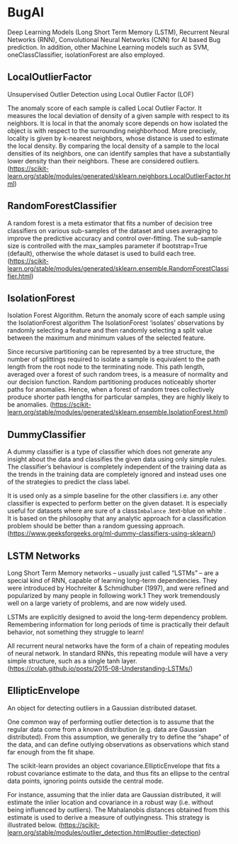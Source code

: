 # BugAI
Deep Learning Models (Long Short Term Memory (LSTM), Recurrent Neural Networks (RNN), Convolutional Neural Networks (CNN) for AI based Bug prediction.
In addition, other Machine Learning models such as SVM, oneClassClassifier, isolationForest are also employed.

##  LocalOutlierFactor

Unsupervised Outlier Detection using Local Outlier Factor (LOF)

The anomaly score of each sample is called Local Outlier Factor. It measures the local deviation of density of a given sample with respect to its neighbors. It is local in that the anomaly score depends on how isolated the object is with respect to the surrounding neighborhood. More precisely, locality is given by k-nearest neighbors, whose distance is used to estimate the local density. By comparing the local density of a sample to the local densities of its neighbors, one can identify samples that have a substantially lower density than their neighbors. These are considered outliers. (https://scikit-learn.org/stable/modules/generated/sklearn.neighbors.LocalOutlierFactor.html)

## RandomForestClassifier

A random forest is a meta estimator that fits a number of decision tree classifiers on various sub-samples of the dataset and uses averaging to improve the predictive accuracy and control over-fitting. The sub-sample size is controlled with the max_samples parameter if bootstrap=True (default), otherwise the whole dataset is used to build each tree. (https://scikit-learn.org/stable/modules/generated/sklearn.ensemble.RandomForestClassifier.html)

## IsolationForest

Isolation Forest Algorithm.
Return the anomaly score of each sample using the IsolationForest algorithm
The IsolationForest ‘isolates’ observations by randomly selecting a feature and then randomly selecting a split value between the maximum and minimum values of the selected feature.

Since recursive partitioning can be represented by a tree structure, the number of splittings required to isolate a sample is equivalent to the path length from the root node to the terminating node.
This path length, averaged over a forest of such random trees, is a measure of normality and our decision function.
Random partitioning produces noticeably shorter paths for anomalies. Hence, when a forest of random trees collectively produce shorter path lengths for particular samples, they are highly likely to be anomalies. (https://scikit-learn.org/stable/modules/generated/sklearn.ensemble.IsolationForest.html)

## DummyClassifier

A dummy classifier is a type of classifier which does not generate any insight about the data and classifies the given data using only simple rules. The classifier’s behaviour is completely independent of the training data as the trends in the training data are completely ignored and instead uses one of the strategies to predict the class label.

It is used only as a simple baseline for the other classifiers i.e. any other classifier is expected to perform better on the given dataset. It is especially useful for datasets where are sure of a class`Imbalance` .text-blue on white . It is based on the philosophy that any analytic approach for a classification problem should be better than a random guessing approach. (https://www.geeksforgeeks.org/ml-dummy-classifiers-using-sklearn/)

## LSTM Networks

Long Short Term Memory networks – usually just called “LSTMs” – are a special kind of RNN, capable of learning long-term dependencies. They were introduced by Hochreiter & Schmidhuber (1997), and were refined and popularized by many people in following work.1 They work tremendously well on a large variety of problems, and are now widely used.

LSTMs are explicitly designed to avoid the long-term dependency problem. Remembering information for long periods of time is practically their default behavior, not something they struggle to learn!

All recurrent neural networks have the form of a chain of repeating modules of neural network. In standard RNNs, this repeating module will have a very simple structure, such as a single tanh layer. (https://colah.github.io/posts/2015-08-Understanding-LSTMs/)

## EllipticEnvelope

An object for detecting outliers in a Gaussian distributed dataset.

One common way of performing outlier detection is to assume that the regular data come from a known distribution (e.g. data are Gaussian distributed). From this assumption, we generally try to define the “shape” of the data, and can define outlying observations as observations which stand far enough from the fit shape.

The scikit-learn provides an object covariance.EllipticEnvelope that fits a robust covariance estimate to the data, and thus fits an ellipse to the central data points, ignoring points outside the central mode.

For instance, assuming that the inlier data are Gaussian distributed, it will estimate the inlier location and covariance in a robust way (i.e. without being influenced by outliers). The Mahalanobis distances obtained from this estimate is used to derive a measure of outlyingness. This strategy is illustrated below.
(https://scikit-learn.org/stable/modules/outlier_detection.html#outlier-detection)

